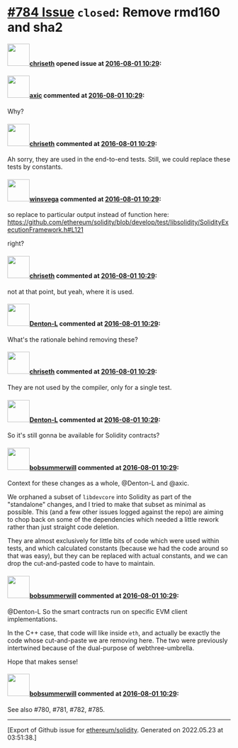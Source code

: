 # [\#784 Issue](https://github.com/ethereum/solidity/issues/784) `closed`: Remove rmd160 and sha2

#### <img src="https://avatars.githubusercontent.com/u/9073706?v=4" width="50">[chriseth](https://github.com/chriseth) opened issue at [2016-08-01 10:29](https://github.com/ethereum/solidity/issues/784):



#### <img src="https://avatars.githubusercontent.com/u/20340?v=4" width="50">[axic](https://github.com/axic) commented at [2016-08-01 10:29](https://github.com/ethereum/solidity/issues/784#issuecomment-237353203):

Why?

#### <img src="https://avatars.githubusercontent.com/u/9073706?v=4" width="50">[chriseth](https://github.com/chriseth) commented at [2016-08-01 10:29](https://github.com/ethereum/solidity/issues/784#issuecomment-237501149):

Ah sorry, they are used in the end-to-end tests. Still, we could replace these tests by constants.

#### <img src="https://avatars.githubusercontent.com/u/4492341?u=e0ace1d74338b89507c4be570e7190d6a66ec3b9&v=4" width="50">[winsvega](https://github.com/winsvega) commented at [2016-08-01 10:29](https://github.com/ethereum/solidity/issues/784#issuecomment-240759120):

so replace to particular output instead of function here:
https://github.com/ethereum/solidity/blob/develop/test/libsolidity/SolidityExecutionFramework.h#L121

right?

#### <img src="https://avatars.githubusercontent.com/u/9073706?v=4" width="50">[chriseth](https://github.com/chriseth) commented at [2016-08-01 10:29](https://github.com/ethereum/solidity/issues/784#issuecomment-240759737):

not at that point, but yeah, where it is used.

#### <img src="https://avatars.githubusercontent.com/u/9620836?u=6a792ee80e79b87f64f6aa16bd323e5a7a7bad97&v=4" width="50">[Denton-L](https://github.com/Denton-L) commented at [2016-08-01 10:29](https://github.com/ethereum/solidity/issues/784#issuecomment-241053978):

What's the rationale behind removing these?

#### <img src="https://avatars.githubusercontent.com/u/9073706?v=4" width="50">[chriseth](https://github.com/chriseth) commented at [2016-08-01 10:29](https://github.com/ethereum/solidity/issues/784#issuecomment-241061053):

They are not used by the compiler, only for a single test.

#### <img src="https://avatars.githubusercontent.com/u/9620836?u=6a792ee80e79b87f64f6aa16bd323e5a7a7bad97&v=4" width="50">[Denton-L](https://github.com/Denton-L) commented at [2016-08-01 10:29](https://github.com/ethereum/solidity/issues/784#issuecomment-241076610):

So it's still gonna be available for Solidity contracts?

#### <img src="https://avatars.githubusercontent.com/u/3788156?u=f379551fa667ddb096e1ea2ef248d16e7461b1c3&v=4" width="50">[bobsummerwill](https://github.com/bobsummerwill) commented at [2016-08-01 10:29](https://github.com/ethereum/solidity/issues/784#issuecomment-241132066):

Context for these changes as a whole, @Denton-L and @axic.

We orphaned a subset of `libdevcore` into Solidity as part of the "standalone" changes, and I tried to make that subset as minimal as possible.    This (and a few other issues logged against the repo) are aiming to chop back on some of the dependencies which needed a little rework rather than just straight code deletion.

They are almost exclusively for little bits of code which were used within tests, and which calculated constants (because we had the code around so that was easy), but they can be replaced with actual constants, and we can drop the cut-and-pasted code to have to maintain.

#### <img src="https://avatars.githubusercontent.com/u/3788156?u=f379551fa667ddb096e1ea2ef248d16e7461b1c3&v=4" width="50">[bobsummerwill](https://github.com/bobsummerwill) commented at [2016-08-01 10:29](https://github.com/ethereum/solidity/issues/784#issuecomment-241132482):

@Denton-L So the smart contracts run on specific EVM client implementations.

In the C++ case, that code will like inside `eth`, and actually be exactly the code whose cut-and-paste we are removing here.     The two were previously intertwined because of the dual-purpose of webthree-umbrella.

Hope that makes sense!

#### <img src="https://avatars.githubusercontent.com/u/3788156?u=f379551fa667ddb096e1ea2ef248d16e7461b1c3&v=4" width="50">[bobsummerwill](https://github.com/bobsummerwill) commented at [2016-08-01 10:29](https://github.com/ethereum/solidity/issues/784#issuecomment-241132994):

See also #780, #781, #782, #785.


-------------------------------------------------------------------------------



[Export of Github issue for [ethereum/solidity](https://github.com/ethereum/solidity). Generated on 2022.05.23 at 03:51:38.]
